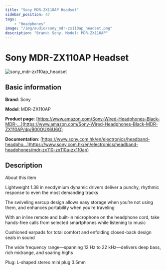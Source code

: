 ```yaml
---
title: "Sony MDR-ZX110AP Headset"
sidebar_position: 47
tags:
    - "Headphones"
image: "/img/audio/sony_mdr-zx110ap_headset.png"
description: "Brand: Sony, Model: MDR-ZX110AP"
---
```

# Sony MDR-ZX110AP Headset

![sony_mdr-zx110ap_headset](/img/audio/sony_mdr-zx110ap_headset.png)

## Basic information

**Brand**: Sony

**Model**: MDR-ZX110AP

**Product page**: [https://www.amazon.com/Sony-Wired-Headphones-Black-MDR-...](https://www.amazon.com/Sony-Wired-Headphones-Black-MDR-ZX110AP/dp/B00OUX6U6G)

**Documentation**: [https://www.sony.com.hk/en/electronics/headband-headpho...](https://www.sony.com.hk/en/electronics/headband-headphones/mdr-zx110-zx110a-zx110ap)

## Description

About this item

 Lightweight 1\.38 in neodymium dynamic drivers deliver a punchy, rhythmic response to even the most demanding tracks

 The swiveling earcup design allows easy storage when you’re not using them, and enhances portability when you’re traveling

 With an inline remote and built\-in microphone on the headphone cord, take hands\-free calls from selected smartphones while listening to music

 Cushioned earpads for total comfort and enfolding closed\-back design seals in sound

 The wide frequency range—spanning 12 Hz to 22 kHz—delivers deep bass, rich midrange, and soaring highs

 Plug: L\-shaped stereo mini plug 3\.5mm

